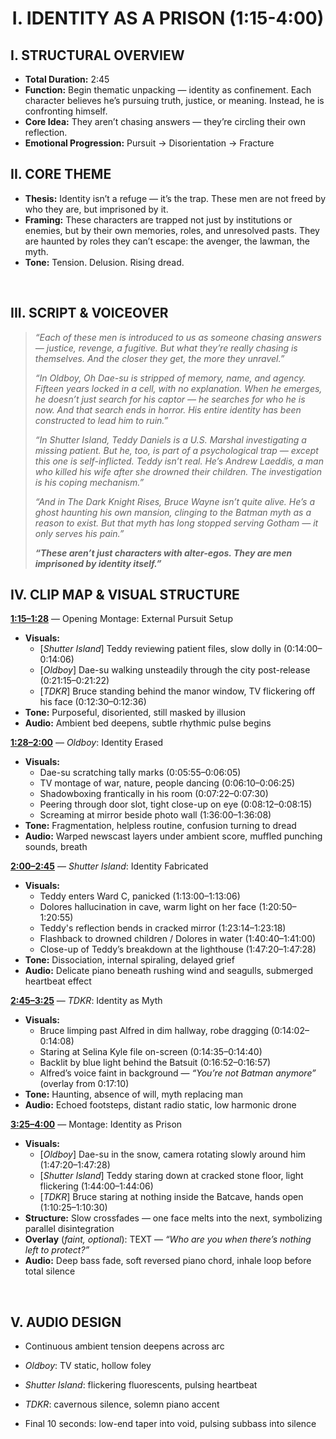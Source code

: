 <h1 align="center">I. IDENTITY AS A PRISON (1:15-4:00)</h1>

## I. STRUCTURAL OVERVIEW

- **Total Duration:** 2:45
- **Function:** Begin thematic unpacking — identity as confinement. Each character believes he’s pursuing truth, justice, or meaning. Instead, he is confronting himself.
- **Core Idea:** They aren’t chasing answers — they’re circling their own reflection.
- **Emotional Progression:** Pursuit → Disorientation → Fracture
&nbsp;


## II. CORE THEME 
- **Thesis:** Identity isn’t a refuge — it’s the trap. These men are not freed by who they are, but imprisoned by it.
- **Framing:** These characters are trapped not just by institutions or enemies, but by their own memories, roles, and unresolved pasts. They are haunted by roles they can’t escape: the avenger, the lawman, the myth.
- **Tone:** Tension. Delusion. Rising dread.


&nbsp;


## III. SCRIPT & VOICEOVER
> _“Each of these men is introduced to us as someone chasing answers — justice, revenge, a fugitive. But what they’re really chasing is themselves. And the closer they get, the more they unravel.”_
> 
> _“In Oldboy, Oh Dae-su is stripped of memory, name, and agency. Fifteen years locked in a cell, with no explanation. When he emerges, he doesn’t just search for his captor — he searches for who he is now. And that search ends in horror. His entire identity has been constructed to lead him to ruin.”_
> 
> _“In Shutter Island, Teddy Daniels is a U.S. Marshal investigating a missing patient. But he, too, is part of a psychological trap — except this one is self-inflicted. Teddy isn’t real. He’s Andrew Laeddis, a man who killed his wife after she drowned their children. The investigation is his coping mechanism.”_
> 
> _“And in The Dark Knight Rises, Bruce Wayne isn’t quite alive. He’s a ghost haunting his own mansion, clinging to the Batman myth as a reason to exist. But that myth has long stopped serving Gotham — it only serves his pain.”_
>
> _**“These aren’t just characters with alter-egos. They are men imprisoned by identity itself.”**_
&nbsp;


## IV. CLIP MAP & VISUAL STRUCTURE

**<ins>1:15–1:28</ins>** — Opening Montage: External Pursuit Setup
- **Visuals:**
  - [_Shutter Island_] Teddy reviewing patient files, slow dolly in (0:14:00–0:14:06)
  - [_Oldboy_]  Dae-su walking unsteadily through the city post-release (0:21:15–0:21:22)
  - [_TDKR_] Bruce standing behind the manor window, TV flickering off his face (0:12:30–0:12:36)
- **Tone:** Purposeful, disoriented, still masked by illusion
- **Audio:** Ambient bed deepens, subtle rhythmic pulse begins

**<ins>1:28–2:00</ins>** — _Oldboy_: Identity Erased
- **Visuals:**
  - Dae-su scratching tally marks (0:05:55–0:06:05)
  - TV montage of war, nature, people dancing (0:06:10–0:06:25)
  - Shadowboxing frantically in his room (0:07:22–0:07:30)
  - Peering through door slot, tight close-up on eye (0:08:12–0:08:15)
  - Screaming at mirror beside photo wall (1:36:00–1:36:08)
- **Tone:** Fragmentation, helpless routine, confusion turning to dread
- **Audio:** Warped newscast layers under ambient score, muffled punching sounds, breath

**<ins>2:00–2:45</ins>** — _Shutter Island_: Identity Fabricated
- **Visuals:**
  - Teddy enters Ward C, panicked (1:13:00–1:13:06)
  - Dolores hallucination in cave, warm light on her face (1:20:50–1:20:55)
  - Teddy's reflection bends in cracked mirror (1:23:14–1:23:18)
  - Flashback to drowned children / Dolores in water (1:40:40–1:41:00)
  - Close-up of Teddy’s breakdown at the lighthouse (1:47:20–1:47:28)
- **Tone:** Dissociation, internal spiraling, delayed grief
- **Audio:** Delicate piano beneath rushing wind and seagulls, submerged heartbeat effect

**<ins>2:45–3:25</ins>** — _TDKR_: Identity as Myth
- **Visuals:**
  - Bruce limping past Alfred in dim hallway, robe dragging (0:14:02–0:14:08)
  - Staring at Selina Kyle file on-screen (0:14:35–0:14:40)
  - Backlit by blue light behind the Batsuit (0:16:52–0:16:57)
  - Alfred’s voice faint in background — _“You’re not Batman anymore”_ (overlay from 0:17:10)
- **Tone:** Haunting, absence of will, myth replacing man
- **Audio:** Echoed footsteps, distant radio static, low harmonic drone

**<ins>3:25–4:00</ins>** — Montage: Identity as Prison
- **Visuals:**
  - [_Oldboy_] Dae-su in the snow, camera rotating slowly around him (1:47:20–1:47:28)
  - [_Shutter Island_] Teddy staring down at cracked stone floor, light flickering (1:44:00–1:44:06)
  - [_TDKR_] Bruce staring at nothing inside the Batcave, hands open (1:10:25–1:10:30)
- **Structure:** Slow crossfades — one face melts into the next, symbolizing parallel disintegration
- **Overlay** (_faint, optional_): TEXT — _“Who are you when there’s nothing left to protect?”_
- **Audio:** Deep bass fade, soft reversed piano chord, inhale loop before total silence

&nbsp;

## V. AUDIO DESIGN
- Continuous ambient tension deepens across arc
- _Oldboy_: TV static, hollow foley
- _Shutter Island_: flickering fluorescents, pulsing heartbeat
- _TDKR_: cavernous silence, solemn piano accent

- Final 10 seconds: low-end taper into void, pulsing subbass into silence




